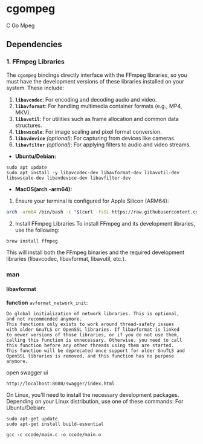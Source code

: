 # cgompeg
C Go Mpeg

## Dependencies
### **1. FFmpeg Libraries**
The `cgompeg` bindings directly interface with the FFmpeg libraries, so you must have the development versions of these libraries installed on your system. These include:

1. **`libavcodec`**: For encoding and decoding audio and video.
2. **`libavformat`**: For handling multimedia container formats (e.g., MP4, MKV).
3. **`libavutil`**: For utilities such as frame allocation and common data structures.
4. **`libswscale`**: For image scaling and pixel format conversion.
5. **`libavdevice`** *(optional)*: For capturing from devices like cameras.
6. **`libavfilter`** *(optional)*: For applying filters to audio and video streams.

- **Ubuntu/Debian:**
```
sudo apt update
sudo apt install -y libavcodec-dev libavformat-dev libavutil-dev libswscale-dev libavdevice-dev libavfilter-dev
```

- **MacOS(arch -arm64):**
1. Ensure your terminal is configured for Apple Silicon (ARM64):

```sh
arch -arm64 /bin/bash -c "$(curl -fsSL https://raw.githubusercontent.com/Homebrew/install/HEAD/install.sh)"
```
2. Install FFmpeg Libraries
To install FFmpeg and its development libraries, use the following:
```sh
brew install ffmpeg
```
This will install both the FFmpeg binaries and the required development libraries (libavcodec, libavformat, libavutil, etc.).
<!-- 
### **2. `pkg-config`**

The `cgompeg` package uses `pkg-config` to locate the FFmpeg libraries. Ensure `pkg-config` is installed and correctly configured:

- **Linux**: Install `pkg-config`:
    
```bash
sudo apt install pkg-config
```

Check `pkg-config` configuration with:

```bash
pkg-config --modversion libavcodec libavformat libavutil
``` -->

### man

#### libavformat
**function** `avformat_network_init`:
```
Do global initialization of network libraries. This is optional,
and not recommended anymore.
This functions only exists to work around thread-safety issues
with older GnuTLS or OpenSSL libraries. If libavformat is linked
to newer versions of those libraries, or if you do not use them,
calling this function is unnecessary. Otherwise, you need to call
this function before any other threads using them are started.
This function will be deprecated once support for older GnuTLS and
OpenSSL libraries is removed, and this function has no purpose
anymore.
 ```

open swagger ui
```
http://localhost:8080/swagger/index.html
```
On Linux, you'll need to install the necessary development packages.
Depending on your Linux distribution, use one of these commands:
For Ubuntu/Debian:
```
sudo apt-get update
sudo apt-get install build-essential
```
```
gcc -c ccode/main.c -o ccode/main.o
```
